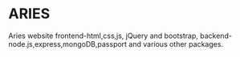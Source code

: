 # ARIES
Aries website frontend-html,css,js, jQuery and bootstrap, backend-node.js,express,mongoDB,passport and various other packages.
